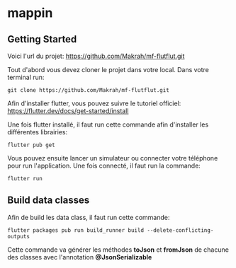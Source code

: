 # mappin

## Getting Started

Voici l'url du projet: https://github.com/Makrah/mf-flutflut.git

Tout d'abord vous devez cloner le projet dans votre local. Dans votre terminal run:
```
git clone https://github.com/Makrah/mf-flutflut.git
```

Afin d'installer flutter, vous pouvez suivre le tutoriel officiel:
https://flutter.dev/docs/get-started/install

Une fois flutter installé, il faut run cette commande afin d'installer les différentes librairies:
```
flutter pub get
```

Vous pouvez ensuite lancer un simulateur ou connecter votre téléphone pour run l'application.
Une fois connecté, il faut run la commande:
```
flutter run
```

## Build data classes

Afin de build les data class, il faut run cette commande:

```
flutter packages pub run build_runner build --delete-conflicting-outputs
```

Cette commande va générer les méthodes **toJson** et **fromJson** de chacune des classes avec l'annotation **@JsonSerializable**
